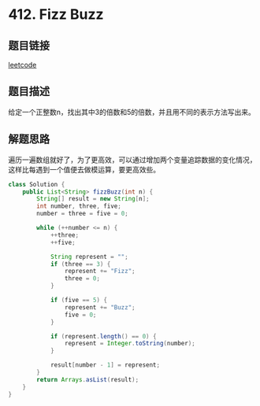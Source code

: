# 412. Fizz Buzz

## 题目链接

[leetcode](https://leetcode-cn.com/problems/fizz-buzz/)

## 题目描述

给定一个正整数n，找出其中3的倍数和5的倍数，并且用不同的表示方法写出来。

## 解题思路

遍历一遍数组就好了，为了更高效，可以通过增加两个变量追踪数据的变化情况，
这样比每遇到一个值便去做模运算，要更高效些。

```java
class Solution {
    public List<String> fizzBuzz(int n) {
        String[] result = new String[n];
        int number, three, five;
        number = three = five = 0;

        while (++number <= n) {
            ++three;
            ++five;

            String represent = "";
            if (three == 3) {
                represent += "Fizz";
                three = 0;
            }

            if (five == 5) {
                represent += "Buzz";
                five = 0;
            }

            if (represent.length() == 0) {
                represent = Integer.toString(number);
            }

            result[number - 1] = represent;
        }
        return Arrays.asList(result);
    }
}
```

